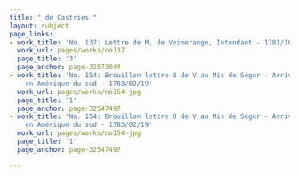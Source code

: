 ```yaml
---
title: " de Castries "
layout: subject
page_links:
- work_title: 'No. 137: Lettre de M, de Veimerange, Intendant - 1781/10/06'
  work_url: pages/works/no137
  page_title: '3'
  page_anchor: page-32573044
- work_title: 'No. 154: Brouillon lettre B de V au Mis de Ségur - Arrivée de l''armée
    en Amérique du sud - 1783/02/19'
  work_url: pages/works/no154-jpg
  page_title: '1'
  page_anchor: page-32547497
- work_title: 'No. 154: Brouillon lettre B de V au Mis de Ségur - Arrivée de l''armée
    en Amérique du sud - 1783/02/19'
  work_url: pages/works/no154-jpg
  page_title: '1'
  page_anchor: page-32547497

---
```

